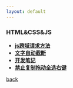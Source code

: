 ```yaml
---
layout: default
---
```



### HTML&CSS&JS
  * **[js跨域请求方法](./detail/js跨域请求方法.html)**
  * **[文字自动截断](./detail/文字自动截断.html)**
  * **[开发笔记](./detail/开发笔记.html)**
  * **[禁止复制拖动全选右键](./detail/禁止复制拖动.html)**


[back](./../../)